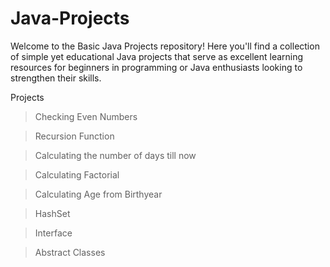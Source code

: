 # Java-Projects
Welcome to the Basic Java Projects repository! Here you'll find a collection of simple yet educational Java projects that serve as excellent learning resources for beginners in programming or Java enthusiasts looking to strengthen their skills.


Projects

> Checking Even Numbers

> Recursion Function

> Calculating the number of days till now

> Calculating Factorial

> Calculating Age from Birthyear

> HashSet

> Interface 

> Abstract Classes